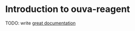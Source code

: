 # Introduction to ouva-reagent

TODO: write [great documentation](http://jacobian.org/writing/what-to-write/)
